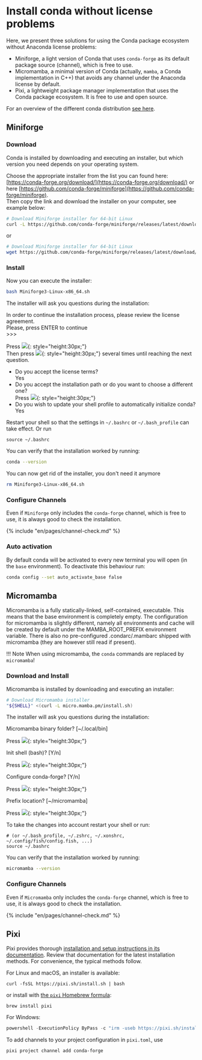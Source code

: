 # Install conda without license problems

Here, we present three solutions for using the Conda package ecosystem without Anaconda license problems:

* Miniforge, a light version of Conda that uses `conda-forge` as its default package source (channel), which is free to use.
* Micromamba, a minimal version of Conda (actually, `mamba`, a Conda implementation in C++) that avoids any channel under the Anaconda license by default.
* Pixi, a lightweight package manager implementation that uses the Conda package ecosystem. It is free to use and open source.

For an overview of the different conda distribution [see here](../conda-distrib).

## Miniforge

### Download

Conda is installed by downloading and executing an installer, but which version you need depends on your operating system.  

Choose the appropriate installer from the list you can found here:  
[https://conda-forge.org/download/](https://conda-forge.org/download/) or here [https://github.com/conda-forge/miniforge](https://github.com/conda-forge/miniforge).  
Then copy the link and download the installer on your computer, see example below: 

```bash
# Download Miniforge installer for 64-bit Linux
curl -L https://github.com/conda-forge/miniforge/releases/latest/download/Miniforge3-Linux-x86_64.sh -O
```
or
```bash
# Download Miniforge installer for 64-bit Linux
wget https://github.com/conda-forge/miniforge/releases/latest/download/Miniforge3-Linux-x86_64.sh 
```

### Install

Now you can execute the installer:

```bash
bash Miniforge3-Linux-x86_64.sh
```

The installer will ask you questions during the installation:

<div class="custom-terminal">
In order to continue the installation process, please review the license agreement.<br>
Please, press ENTER to continue <br> 
>>> 
</div>

Press ![](../images/enter-key.png){: style="height:30px;"}  
Then press ![](../images/space-key.png){: style="height:30px;"} several times until reaching the next question.

- Do you accept the license terms?  
 Yes  
- Do you accept the installation path or do you want to choose a different one?  
Press ![](../images/enter-key.png){: style="height:30px;"}   
- Do you wish to update your shell profile to automatically initialize conda?  
Yes

Restart your shell so that the settings in `~/.bashrc` or `~/.bash_profile` can take
effect. Or run  
```
source ~/.bashrc 
```

You can verify that the installation worked by running:

```bash
conda --version
```

You can now get rid of the installer, you don't need it anymore

```bash
rm Miniforge3-Linux-x86_64.sh
```

### Configure Channels

Even if `Miniforge` only includes the `conda-forge` channel, which is free to use, it is always good to check the installation.

{%
include "en/pages/channel-check.md"
%}

### Auto activation

By default conda will be activated to every new terminal you will open (in the `base` environment).  To deactivate this behaviour run:

```bash
conda config --set auto_activate_base false
```


## Micromamba

Micromamba is a fully statically-linked, self-contained, executable. This means that the base environment is completely empty. The configuration for micromamba is slightly different, namely all environments and cache will be created by default under the MAMBA_ROOT_PREFIX environment variable. There is also no pre-configured .condarc/.mambarc shipped with micromamba (they are however still read if present).

!!! Note
    When using micromamba, the `conda` commands are replaced by `micromamba`!

### Download and Install

Micromamba is installed by downloading and executing an installer:  

```bash
# Download Micromamba installer 
"${SHELL}" <(curl -L micro.mamba.pm/install.sh)
```

The installer will ask you questions during the installation:

<div class="custom-terminal">
Micromamba binary folder? [~/.local/bin]
</div>

Press ![](../images/enter-key.png){: style="height:30px;"}  

<div class="custom-terminal">
Init shell (bash)? [Y/n]
</div>

Press ![](../images/enter-key.png){: style="height:30px;"}   

<div class="custom-terminal">
Configure conda-forge? [Y/n]
</div>

Press ![](../images/enter-key.png){: style="height:30px;"}   

<div class="custom-terminal">
Prefix location? [~/micromamba]
</div>

Press ![](../images/enter-key.png){: style="height:30px;"}   

To take the changes into account restart your shell or run:
```
# (or ~/.bash_profile, ~/.zshrc, ~/.xonshrc, ~/.config/fish/config.fish, ...)
source ~/.bashrc 
```

You can verify that the installation worked by running:

```bash
micromamba --version
```

### Configure Channels

Even if `Micromamba` only includes the `conda-forge` channel, which is free to use, it is always good to check the installation.

{%
include "en/pages/channel-check.md"
%}

## Pixi

Pixi provides thorough [installation and setup instructions in its documentation](https://pixi.sh/latest/#installation).
Review that documentation for the latest installation methods.
For convenience, the typical methods follow.

For Linux and macOS, an installer is available:

```shell
curl -fsSL https://pixi.sh/install.sh | bash
```

or install with [the `pixi` Homebrew formula](https://formulae.brew.sh/formula/pixi):

```shell
brew install pixi
```

For Windows:

```powershell
powershell -ExecutionPolicy ByPass -c "irm -useb https://pixi.sh/install.ps1 | iex"
```

To add channels to your project configuration in `pixi.toml`, use

```shell
pixi project channel add conda-forge
```
